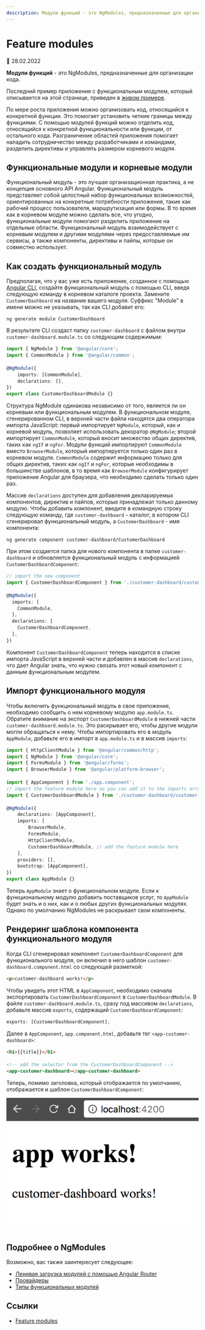 ```yaml
---
description: Модули функций - это NgModules, предназначенные для организации кода
---
```


# Feature modules

:date: 28.02.2022

**Модули функций** - это NgModules, предназначенные для организации кода.

Последний пример приложения с функциональным модулем, который описывается на этой странице, приведен в [живом примере](https://angular.io/generated/live-examples/feature-modules/stackblitz.html).

По мере роста приложения можно организовать код, относящийся к конкретной функции. Это помогает установить четкие границы между функциями. С помощью модулей функций можно отделить код, относящийся к конкретной функциональности или функции, от остального кода. Разграничение областей приложения помогает наладить сотрудничество между разработчиками и командами, разделить директивы и управлять размером корневого модуля.

## Функциональные модули и корневые модули

Функциональный модуль - это лучшая организационная практика, а не концепция основного API Angular. Функциональный модуль представляет собой целостный набор функциональных возможностей, ориентированных на конкретные потребности приложения, такие как рабочий процесс пользователя, маршрутизация или формы. В то время как в корневом модуле можно сделать все, что угодно, функциональные модули помогают разделить приложение на отдельные области. Функциональный модуль взаимодействует с корневым модулем и другими модулями через предоставляемые им сервисы, а также компоненты, директивы и пайпы, которые он совместно использует.

## Как создать функциональный модуль

Предполагая, что у вас уже есть приложение, созданное с помощью [Angular CLI](https://angular.io/cli), создайте функциональный модуль с помощью CLI, введя следующую команду в корневом каталоге проекта. Замените `CustomerDashboard` на название вашего модуля. Суффикс "Module" в имени можно не указывать, так как CLI добавит его:

```shell
ng generate module CustomerDashboard
```

В результате CLI создаст папку `customer-dashboard` с файлом внутри `customer-dashboard.module.ts` со следующим содержимым:

```ts
import { NgModule } from '@angular/core';
import { CommonModule } from '@angular/common';

@NgModule({
    imports: [CommonModule],
    declarations: [],
})
export class CustomerDashboardModule {}
```

Структура NgModule одинакова независимо от того, является ли он корневым или функциональным модулем. В функциональном модуле, сгенерированном CLI, в верхней части файла находятся два оператора импорта JavaScript: первый импортирует `NgModule`, который, как и корневой модуль, позволяет использовать декоратор `@NgModule`; второй импортирует `CommonModule`, который вносит множество общих директив, таких как `ngIf` и `ngFor`. Модули функций импортируют `CommonModule` вместо `BrowserModule`, который импортируется только один раз в корневом модуле. `CommonModule` содержит информацию только для общих директив, таких как `ngIf` и `ngFor`, которые необходимы в большинстве шаблонов, в то время как `BrowserModule` конфигурирует приложение Angular для браузера, что необходимо сделать только один раз.

Массив `declarations` доступен для добавления декларируемых компонентов, директив и пайпов, которые принадлежат только данному модулю. Чтобы добавить компонент, введите в командную строку следующую команду, где `customer-dashboard` - каталог, в котором CLI сгенерировал функциональный модуль, а `CustomerDashboard` - имя компонента:

```shell
ng generate component customer-dashboard/CustomerDashboard
```

При этом создается папка для нового компонента в папке `customer-dashboard` и обновляется функциональный модуль с информацией `CustomerDashboardComponent`:

```ts
// import the new component
import { CustomerDashboardComponent } from './customer-dashboard/customer-dashboard.component';

@NgModule({
  imports: [
    CommonModule,
  ],
  declarations: [
    CustomerDashboardComponent,
  ],
})
```

Компонент `CustomerDashboardComponent` теперь находится в списке импорта JavaScript в верхней части и добавлен в массив `declarations`, что дает Angular знать, что нужно связать этот новый компонент с данным функциональным модулем.

## Импорт функционального модуля

Чтобы включить функциональный модуль в свое приложение, необходимо сообщить о нем корневому модулю `app.module.ts`. Обратите внимание на экспорт `CustomerDashboardModule` в нижней части `customer-dashboard.module.ts`. Это раскрывает его, чтобы другие модули могли обращаться к нему. Чтобы импортировать его в модуль `AppModule`, добавьте его в импорт в `app.module.ts` и в массив `imports`:

```ts
import { HttpClientModule } from '@angular/common/http';
import { NgModule } from '@angular/core';
import { FormsModule } from '@angular/forms';
import { BrowserModule } from '@angular/platform-browser';

import { AppComponent } from './app.component';
// import the feature module here so you can add it to the imports array below
import { CustomerDashboardModule } from './customer-dashboard/customer-dashboard.module';

@NgModule({
    declarations: [AppComponent],
    imports: [
        BrowserModule,
        FormsModule,
        HttpClientModule,
        CustomerDashboardModule, // add the feature module here
    ],
    providers: [],
    bootstrap: [AppComponent],
})
export class AppModule {}
```

Теперь `AppModule` знает о функциональном модуле. Если к функциональному модулю добавить поставщиков услуг, то `AppModule` будет знать и о них, как и о любых других функциональных модулях. Однако по умолчанию NgModules не раскрывает свои компоненты.

## Рендеринг шаблона компонента функционального модуля

Когда CLI сгенерировал компонент `CustomerDashboardComponent` для функционального модуля, он включил в него шаблон `customer-dashboard.component.html` со следующей разметкой:

```html
<p>customer-dashboard works!</p>
```

Чтобы увидеть этот HTML в `AppComponent`, необходимо сначала экспортировать `CustomerDashboardComponent` в `CustomerDashboardModule`. В файле `customer-dashboard.module.ts`, сразу под массивом `declarations`, добавьте массив `exports`, содержащий `CustomerDashboardComponent`:

```ts
exports: [CustomerDashboardComponent];
```

Далее в `AppComponent`, `app.component.html`, добавьте тег `<app-customer-dashboard>`:

```html
<h1>{{title}}</h1>

<!-- add the selector from the CustomerDashboardComponent -->
<app-customer-dashboard></app-customer-dashboard>
```

Теперь, помимо заголовка, который отображается по умолчанию, отображается и шаблон `CustomerDashboardComponent`:

![feature module component](feature-module.png)

## Подробнее о NgModules

Возможно, вас также заинтересует следующее:

-   [Ленивая загрузка модулей с помощью Angular Router](lazy-loading-ngmodules.md)
-   [Провайдеры](providers.md)
-   [Типы функциональных модулей](module-types.md)

## Ссылки

-   [Feature modules](https://angular.io/guide/feature-modules)
